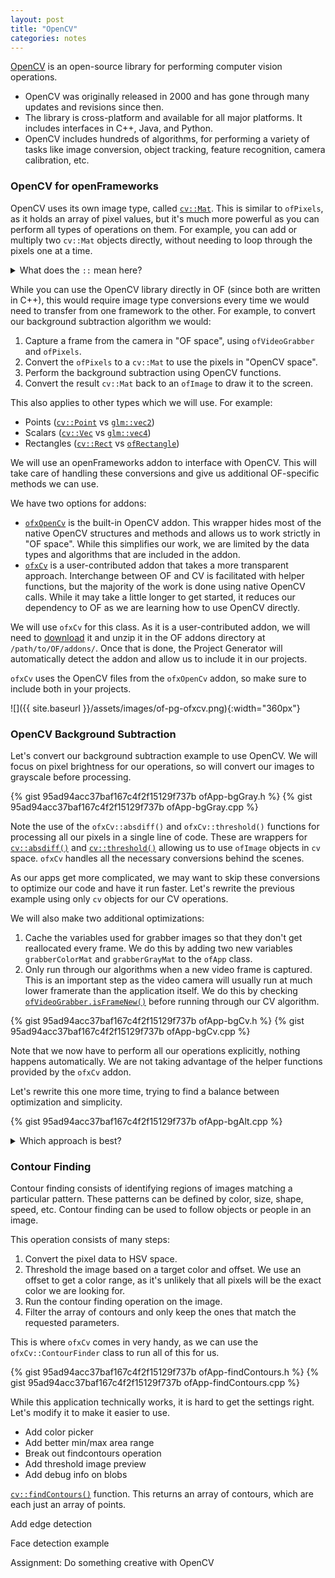 ```yaml
---
layout: post
title: "OpenCV"
categories: notes
---
```


[OpenCV](https://opencv.org/) is an open-source library for performing computer vision operations.
* OpenCV was originally released in 2000 and has gone through many updates and revisions since then.
* The library is cross-platform and available for all major platforms. It includes interfaces in C++, Java, and Python.
* OpenCV includes hundreds of algorithms, for performing a variety of tasks like image conversion, object tracking, feature recognition, camera calibration, etc.

### OpenCV for openFrameworks

OpenCV uses its own image type, called [`cv::Mat`](https://docs.opencv.org/4.1.1/d3/d63/classcv_1_1Mat.html). This is similar to `ofPixels`, as it holds an array of pixel values, but it's much more powerful as you can perform all types of operations on them. For example, you can add or multiply two `cv::Mat` objects directly, without needing to loop through the pixels one at a time.

<details>
	<summary>What does the <code>::</code> mean here?</summary>
	<p markdown="1">
	We have already covered that `::` is a scope resolution operator in C++. We first encountered `::` to show the relationship between methods and classes, and here it is used to show the relationship between classes and namespaces. 
	</p>
	<p markdown="1">
	A [namespace](https://en.cppreference.com/w/cpp/language/namespace) is a top-level group that holds classes that are related to each other. It is similar to a Java package. For example, `cv::Mat` is a reference to the `Mat` class that belongs to the `cv` namespace.
	</p>
	<p markdown="1">
	 Classes in the same namespace can refer to each other directly, but classes outside of that namespace need to specify the namespace using the `::` notation to refer to its classes.
	</p>
	<p markdown="1">Most classes in OF do not belong to a namespace, which is why we have not seen this yet, but this is gradually changing. New additions to the framework, like the [`glm`](https://glm.g-truc.net/0.9.9/index.html) math library are keeping their namespace visible, so we will encounter types like `glm::vec2` and `glm::vec3` when manipulating vectors.
	</p>
</details>

While you can use the OpenCV library directly in OF (since both are written in C++), this would require image type conversions every time we would need to transfer from one framework to the other. For example, to convert our background subtraction algorithm we would:
1. Capture a frame from the camera in "OF space", using `ofVideoGrabber` and `ofPixels`.
2. Convert the `ofPixels` to a `cv::Mat` to use the pixels in "OpenCV space".
3. Perform the background subtraction using OpenCV functions.
4. Convert the result `cv::Mat` back to an `ofImage` to draw it to the screen.

This also applies to other types which we will use. For example:
* Points ([`cv::Point`](https://docs.opencv.org/4.1.1/db/d4e/classcv_1_1Point__.html) vs [`glm::vec2`](https://openframeworks.cc/documentation/glm/glm%3A%3Avec2/))
* Scalars ([`cv::Vec`](https://docs.opencv.org/4.1.1/d6/dcf/classcv_1_1Vec.html) vs [`glm::vec4`](https://openframeworks.cc/documentation/glm/glm%3A%3Avec4/))
* Rectangles ([`cv::Rect`](https://docs.opencv.org/4.1.1/d2/d44/classcv_1_1Rect__.html) vs [`ofRectangle`](https://openframeworks.cc/documentation/types/ofRectangle/))

We will use an openFrameworks addon to interface with OpenCV. This will take care of handling these conversions and give us additional OF-specific methods we can use.

We have two options for addons:
* [`ofxOpenCv`](https://openframeworks.cc/documentation/ofxOpenCv/) is the built-in OpenCV addon. This wrapper hides most of the native OpenCV structures and methods and allows us to work strictly in "OF space". While this simplifies our work, we are limited by the data types and algorithms that are included in the addon.
* [`ofxCv`](https://github.com/kylemcdonald/ofxCv) is a user-contributed addon that takes a more transparent approach. Interchange between OF and CV is facilitated with helper functions, but the majority of the work is done using native OpenCV calls. While it may take a little longer to get started, it reduces our dependency to OF as we are learning how to use OpenCV directly.

We will use `ofxCv` for this class. As it is a user-contributed addon, we will need to [download](https://github.com/kylemcdonald/ofxCv) it and unzip it in the OF addons directory at `/path/to/OF/addons/`. Once that is done, the Project Generator will automatically detect the addon and allow us to include it in our projects.

`ofxCv` uses the OpenCV files from the `ofxOpenCv` addon, so make sure to include both in your projects.

![]({{ site.baseurl }}/assets/images/of-pg-ofxcv.png){:width="360px"}

### OpenCV Background Subtraction

Let's convert our background subtraction example to use OpenCV. We will focus on pixel brightness for our operations, so will convert our images to grayscale before processing.

{% gist 95ad94acc37baf167c4f2f15129f737b ofApp-bgGray.h %}
{% gist 95ad94acc37baf167c4f2f15129f737b ofApp-bgGray.cpp %}

Note the use of the `ofxCv::absdiff()` and `ofxCv::threshold()` functions for processing all our pixels in a single line of code. These are wrappers for [`cv::absdiff()`](https://docs.opencv.org/2.4/modules/core/doc/operations_on_arrays.html?highlight=absdiff#absdiff) and [`cv::threshold()`](https://docs.opencv.org/2.4/modules/imgproc/doc/miscellaneous_transformations.html?highlight=threshold#threshold) allowing us to use `ofImage` objects in `cv` space. `ofxCv` handles all the necessary conversions behind the scenes.

As our apps get more complicated, we may want to skip these conversions to optimize our code and have it run faster. Let's rewrite the previous example using only `cv` objects for our CV operations. 

We will also make two additional optimizations:
1. Cache the variables used for grabber images so that they don't get reallocated every frame. We do this by adding two new variables `grabberColorMat` and `grabberGrayMat` to the `ofApp` class.
1. Only run through our algorithms when a new video frame is captured. This is an important step as the video camera will usually run at much lower framerate than the application itself. We do this by checking [`ofVideoGrabber.isFrameNew()`](https://openframeworks.cc/documentation/video/ofVideoGrabber/#!show_isFrameNew) before running through our CV algorithm.

{% gist 95ad94acc37baf167c4f2f15129f737b ofApp-bgCv.h %}
{% gist 95ad94acc37baf167c4f2f15129f737b ofApp-bgCv.cpp %}

Note that we now have to perform all our operations explicitly, nothing happens automatically. We are not taking advantage of the helper functions provided by the `ofxCv` addon.

Let's rewrite this one more time, trying to find a balance between optimization and simplicity.

{% gist 95ad94acc37baf167c4f2f15129f737b ofApp-bgAlt.cpp %}

<details>
	<summary>Which approach is best?</summary>
	<p markdown="1">
		All three versions of our code are correct. That is an advantage of using openFrameworks and C++, all levels of abstraction are available to you. You should use whatever style you are comfortable writing, and more importantly reading back!
	</p>
</details>

### Contour Finding

Contour finding consists of identifying regions of images matching a particular pattern. These patterns can be defined by color, size, shape, speed, etc. Contour finding can be used to follow objects or people in an image.

This operation consists of many steps:
1. Convert the pixel data to HSV space.
1. Threshold the image based on a target color and offset. We use an offset to get a color range, as it's unlikely that all pixels will be the exact color we are looking for.
1. Run the contour finding operation on the image.
1. Filter the array of contours and only keep the ones that match the requested parameters.

This is where `ofxCv` comes in very handy, as we can use the `ofxCv::ContourFinder` class to run all of this for us.

{% gist 95ad94acc37baf167c4f2f15129f737b ofApp-findContours.h %}
{% gist 95ad94acc37baf167c4f2f15129f737b ofApp-findContours.cpp %}

While this application technically works, it is hard to get the settings right. Let's modify it to make it easier to use.

- Add color picker
- Add better min/max area range
- Break out findcontours operation
- Add threshold image preview
- Add debug info on blobs


[`cv::findContours()`](https://docs.opencv.org/2.4/modules/imgproc/doc/structural_analysis_and_shape_descriptors.html?highlight=findcontours#findcontours) function.  This returns an array of contours, which are each just an array of points.

Add edge detection

Face detection example

Assignment: Do something creative with OpenCV
